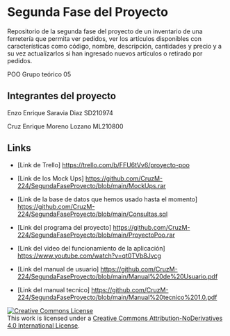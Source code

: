 # Segunda Fase del Proyecto
Repositorio de la segunda fase del proyecto de un inventario de una ferretería que permita ver pedidos, ver los artículos disponibles con características como código, nombre, descripción, cantidades y precio y a su vez actualizarlos si han ingresado nuevos artículos o retirado por pedidos.

POO Grupo teórico 05

## Integrantes del proyecto

Enzo Enrique Saravia Diaz SD210974

Cruz Enrique Moreno Lozano ML210800

## Links

* [Link de Trello] https://trello.com/b/FFU6tVv6/proyecto-poo

* [Link de los Mock Ups] https://github.com/CruzM-224/SegundaFaseProyecto/blob/main/MockUps.rar

* [Link de la base de datos que hemos usado hasta el momento] https://github.com/CruzM-224/SegundaFaseProyecto/blob/main/Consultas.sql

* [Link del programa del proyecto] https://github.com/CruzM-224/SegundaFaseProyecto/blob/main/ProyectoPoo.rar

* [Link del video del funcionamiento de la aplicación] https://www.youtube.com/watch?v=qt0TVb8Jvcg

* [Link del manual de usuario] https://github.com/CruzM-224/SegundaFaseProyecto/blob/main/Manual%20de%20Usuario.pdf

* [Link del manual tecnico] https://github.com/CruzM-224/SegundaFaseProyecto/blob/main/Manual%20tecnico%201.0.pdf

<a rel="license" href="http://creativecommons.org/licenses/by-nd/4.0/"><img alt="Creative Commons License" style="border-width:0" src="https://i.creativecommons.org/l/by-nd/4.0/88x31.png" /></a><br />This work is licensed under a <a rel="license" href="http://creativecommons.org/licenses/by-nd/4.0/">Creative Commons Attribution-NoDerivatives 4.0 International License</a>.
